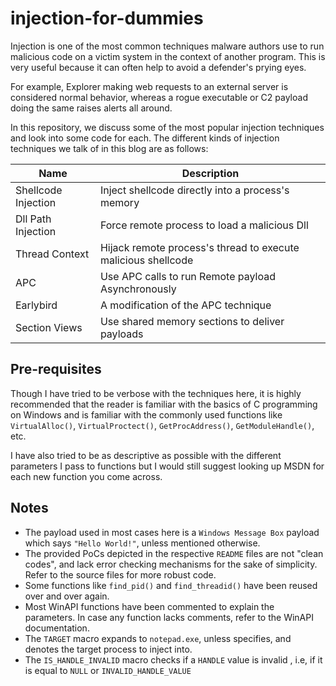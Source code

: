 # injection-for-dummies
Injection is one of the most common techniques malware authors use to run malicious code on a victim system in the context of another program. This is very useful because it can often help to avoid a defender's prying eyes. 

For example, Explorer making web requests to an external server is considered normal behavior, whereas a rogue executable or C2 payload doing the same raises alerts all around.

In this repository, we discuss some of the most popular injection techniques and look into some code for each. The different kinds of injection techniques we talk of in this blog are as follows:

| Name | Description |
|---|--|
|Shellcode Injection | Inject shellcode directly into a process's memory |
| Dll Path Injection | Force remote process to load a malicious Dll |
| Thread Context | Hijack remote process's thread to execute malicious shellcode |
| APC | Use APC calls to run Remote payload Asynchronously |
| Earlybird | A modification of the APC technique |gi 
| Section Views | Use shared memory sections to deliver payloads |

## Pre-requisites
Though I have tried to be verbose with the techniques here, it is highly recommended that the reader is familiar with the basics of C programming on Windows and is familiar with the commonly used functions like `VirtualAlloc()`, `VirtualProctect()`, `GetProcAddress()`, `GetModuleHandle()`, etc.

I have also tried to be as descriptive as possible with the different parameters I pass to functions but I would still suggest looking up MSDN for each new function you come across. 

## Notes
- The payload used in most cases here is a `Windows Message Box` payload which says `"Hello World!"`, unless mentioned otherwise. 
- The provided PoCs depicted in the respective `README` files are not "clean codes", and lack error checking mechanisms for the sake of simplicity. Refer to the source files for more robust code.
- Some functions like `find_pid()` and `find_threadid()` have been reused over and over again.
- Most WinAPI functions have been commented to explain the parameters. In case any function lacks comments, refer to the WinAPI documentation. 
- The `TARGET` macro expands to `notepad.exe`, unless specifies, and denotes the target process to inject into.
- The `IS_HANDLE_INVALID` macro checks if a `HANDLE` value is invalid , i.e, if it is equal to `NULL` or `INVALID_HANDLE_VALUE`